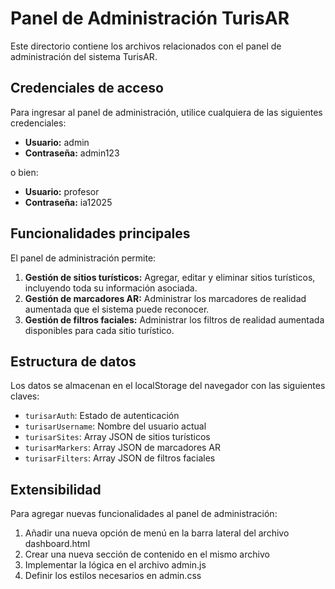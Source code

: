 # Panel de Administración TurisAR

Este directorio contiene los archivos relacionados con el panel de administración del sistema TurisAR.

## Credenciales de acceso

Para ingresar al panel de administración, utilice cualquiera de las siguientes credenciales:

- **Usuario:** admin
- **Contraseña:** admin123

o bien:

- **Usuario:** profesor
- **Contraseña:** ia12025

## Funcionalidades principales

El panel de administración permite:

1. **Gestión de sitios turísticos:** Agregar, editar y eliminar sitios turísticos, incluyendo toda su información asociada.
2. **Gestión de marcadores AR:** Administrar los marcadores de realidad aumentada que el sistema puede reconocer.
3. **Gestión de filtros faciales:** Administrar los filtros de realidad aumentada disponibles para cada sitio turístico.

## Estructura de datos

Los datos se almacenan en el localStorage del navegador con las siguientes claves:

- `turisarAuth`: Estado de autenticación
- `turisarUsername`: Nombre del usuario actual
- `turisarSites`: Array JSON de sitios turísticos
- `turisarMarkers`: Array JSON de marcadores AR
- `turisarFilters`: Array JSON de filtros faciales

## Extensibilidad

Para agregar nuevas funcionalidades al panel de administración:

1. Añadir una nueva opción de menú en la barra lateral del archivo dashboard.html
2. Crear una nueva sección de contenido en el mismo archivo
3. Implementar la lógica en el archivo admin.js
4. Definir los estilos necesarios en admin.css
